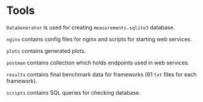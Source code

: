 # Tools

`DataGenerator` is used for creating `measurements.sqlite3` database.

`nginx` contains config files for nginx and scripts for starting web services.

`plots` contains generated plots.

`postman` contains collection which holds endpoints used in web services.

`results` contains final benchmark data for frameworks (61 `txt` files for each framework).

`scripts` contains SQL queries for checking database.
